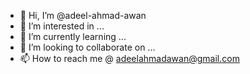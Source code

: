 - 👋 Hi, I’m @adeel-ahmad-awan
- 👀 I’m interested in ...
- 🌱 I’m currently learning ...
- 💞️ I’m looking to collaborate on ...
- 📫 How to reach me @ adeelahmadawan@gmail.com

<!---
adeel-ahmad-awan/adeel-ahmad-awan is a ✨ special ✨ repository because its `README.md` (this file) appears on your GitHub profile.
You can click the Preview link to take a look at your changes.
--->
